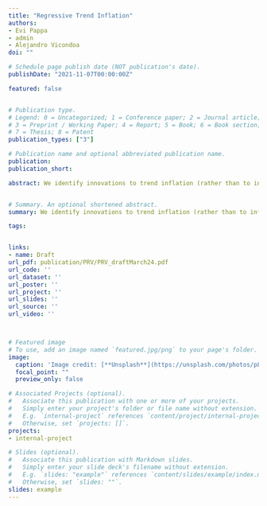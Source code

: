 ```yaml
---
title: "Regressive Trend Inflation"
authors:
- Evi Pappa
- admin
- Alejandro Vicondoa
doi: ""

# Schedule page publish date (NOT publication's date).
publishDate: "2021-11-07T00:00:00Z"

featured: false


# Publication type.
# Legend: 0 = Uncategorized; 1 = Conference paper; 2 = Journal article;
# 3 = Preprint / Working Paper; 4 = Report; 5 = Book; 6 = Book section;
# 7 = Thesis; 8 = Patent
publication_types: ["3"]

# Publication name and optional abbreviated publication name.
publication: 
publication_short: 

abstract: We identify innovations to trend inflation (rather than to inflation) using a standard trend-cycle model to investigate their aggregate and distributional effects. These innovations generate a persistent and sizable contraction in economic activity and are regressive. They harm poor households through the income and expenditure channels and benefit them through the asset holdings channel, and less so through the revaluation channel. We uncover a new operative channel for regressive trend inflation, the liability channel, which is claimed to be very relevant: rich households raise their liabilities in order to smooth their consumption and reduce their real debt burden in the long run. Finally, we use an IV approach to extract trend inflation shocks driven by: (i) oil supply news; (ii) monetary policy; and (iii)) tax changes. Irrespective of the source, trend inflation shocks turn out to be regressive.


# Summary. An optional shortened abstract.
summary: We identify innovations to trend inflation (rather than to inflation) using a standard trend-cycle model to investigate their aggregate and distributional effects. These innovations generate a persistent and sizable contraction in economic activity and are regressive. They harm poor households through the income and expenditure channels and benefit them through the asset holdings channel, and less so through the revaluation channel. We uncover a new operative channel for regressive trend inflation, the liability channel, which is claimed to be very relevant: rich households raise their liabilities in order to smooth their consumption and reduce their real debt burden in the long run. Finally, we use an IV approach to extract trend inflation shocks driven by: (i) oil supply news; (ii) monetary policy; and (iii)) tax changes. Irrespective of the source, trend inflation shocks turn out to be regressive. 

tags: 


links: 
- name: Draft 
url_pdf: publication/PRV/PRV_draftMarch24.pdf
url_code: ''
url_dataset: ''
url_poster: ''
url_project: ''
url_slides: ''
url_source: ''
url_video: ''



# Featured image
# To use, add an image named `featured.jpg/png` to your page's folder. 
image:
  caption: 'Image credit: [**Unsplash**](https://unsplash.com/photos/pLCdAaMFLTE)'
  focal_point: ""
  preview_only: false

# Associated Projects (optional).
#   Associate this publication with one or more of your projects.
#   Simply enter your project's folder or file name without extension.
#   E.g. `internal-project` references `content/project/internal-project/index.md`.
#   Otherwise, set `projects: []`.
projects:
- internal-project

# Slides (optional).
#   Associate this publication with Markdown slides.
#   Simply enter your slide deck's filename without extension.
#   E.g. `slides: "example"` references `content/slides/example/index.md`.
#   Otherwise, set `slides: ""`.
slides: example
---
```


